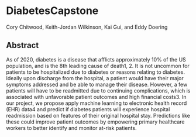 # DiabetesCapstone
Cory Chitwood, Keith-Jordan Wilkinson, Kai Gui, and Eddy Doering

## Abstract

As of 2020, diabetes is a disease that afflicts approximately 10% of the US population, and is the 8th leading cause of death1, 2. It is not uncommon for patients to be hospitalized due to diabetes or reasons relating to diabetes. Ideally upon discharge from the hospital, a patient would have their major symptoms addressed and be able to manage their disease. However, a few patients will have to be readmitted due to continuing complications, which is associated with unfavorable patient outcomes and high financial costs3. In our project, we propose apply machine learning to electronic health record (EHR) data4 and predict if diabetes patients will experience hospital readmission based on features of their original hospital stay. Predictions like these could improve patient outcomes by empowering primary healthcare workers to better identify and monitor at-risk patients.
